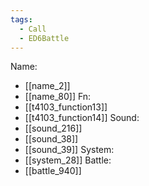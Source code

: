 ```yaml
---
tags:
  - Call
  - ED6Battle
---
```

Name:
- [[name_2]]
- [[name_80]]
Fn:
- [[t4103_function13]]
- [[t4103_function14]]
Sound:
- [[sound_216]]
- [[sound_38]]
- [[sound_39]]
System:
- [[system_28]]
Battle:
- [[battle_940]]
